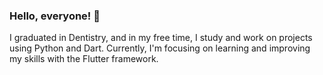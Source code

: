 ### Hello, everyone! 👋

I graduated in Dentistry, and in my free time, I study and work on projects using Python and Dart. Currently, I'm focusing on learning and improving my skills with the Flutter framework.
